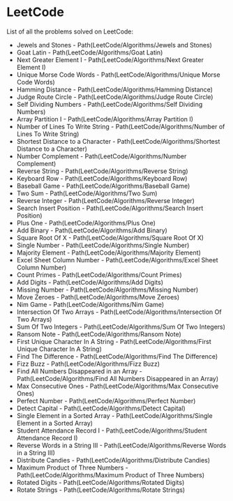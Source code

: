 # LeetCode
List of all the problems solved on LeetCode:

- Jewels and Stones - Path(LeetCode/Algorithms/Jewels and Stones)
- Goat Latin - Path(LeetCode/Algorithms/Goat Latin)
- Next Greater Element I - Path(LeetCode/Algorithms/Next Greater Element I)
- Unique Morse Code Words - Path(LeetCode/Algorithms/Unique Morse Code Words)
- Hamming Distance - Path(LeetCode/Algorithms/Hamming Distance)
- Judge Route Circle - Path(LeetCode/Algorithms/Judge Route Circle)
- Self Dividing Numbers - Path(LeetCode/Algorithms/Self Dividing Numbers)
- Array Partition I - Path(LeetCode/Algorithms/Array Partition I)
- Number of Lines To Write String - Path(LeetCode/Algorithms/Number of Lines To Write String)
- Shortest Distance to a Character - Path(LeetCode/Algorithms/Shortest Distance to a Character)
- Number Complement - Path(LeetCode/Algorithms/Number Complement)
- Reverse String - Path(LeetCode/Algorithms/Reverse String)
- Keyboard Row - Path(LeetCode/Algorithms/Keyboard Row)
- Baseball Game - Path(LeetCode/Algorithms/Baseball Game)
- Two Sum - Path(LeetCode/Algorithms/Two Sum)
- Reverse Integer - Path(LeetCode/Algorithms/Reverse Integer)
- Search Insert Position - Path(LeetCode/Algorithms/Search Insert Position)
- Plus One - Path(LeetCode/Algorithms/Plus One)
- Add Binary - Path(LeetCode/Algorithms/Add Binary)
- Square Root Of X - Path(LeetCode/Algorithms/Square Root Of X)
- Single Number - Path(LeetCode/Algorithms/Single Number)
- Majority Element - Path(LeetCode/Algorithms/Majority Element)
- Excel Sheet Column Number - Path(LeetCode/Algorithms/Excel Sheet Column Number)
- Count Primes - Path(LeetCode/Algorithms/Count Primes)
- Add Digits - Path(LeetCode/Algorithms/Add Digits)
- Missing Number - Path(LeetCode/Algorithms/Missing Number)
- Move Zeroes - Path(LeetCode/Algorithms/Move Zeroes)
- Nim Game - Path(LeetCode/Algorithms/Nim Game)
- Intersection Of Two Arrays - Path(LeetCode/Algorithms/Intersection Of Two Arrays)
- Sum Of Two Integers - Path(LeetCode/Algorithms/Sum Of Two Integers)
- Ransom Note - Path(LeetCode/Algorithms/Ransom Note)
- First Unique Character In A String - Path(LeetCode/Algorithms/First Unique Character In A String)
- Find The Difference - Path(LeetCode/Algorithms/Find The Difference)
- Fizz Buzz - Path(LeetCode/Algorithms/Fizz Buzz)
- Find All Numbers Disappeared in an Array - Path(LeetCode/Algorithms/Find All Numbers Disappeared in an Array)
- Max Consecutive Ones - Path(LeetCode/Algorithms/Max Consecutive Ones)
- Perfect Number - Path(LeetCode/Algorithms/Perfect Number)
- Detect Capital - Path(LeetCode/Algorithms/Detect Capital)
- Single Element in a Sorted Array - Path(LeetCode/Algorithms/Single Element in a Sorted Array)
- Student Attendance Record I - Path(LeetCode/Algorithms/Student Attendance Record I)
- Reverse Words in a String III - Path(LeetCode/Algorithms/Reverse Words in a String III)
- Distribute Candies - Path(LeetCode/Algorithms/Distribute Candies)
- Maximum Product of Three Numbers - Path(LeetCode/Algorithms/Maximum Product of Three Numbers)
- Rotated Digits - Path(LeetCode/Algorithms/Rotated Digits) 
- Rotate Strings - Path(LeetCode/Algorithms/Rotate Strings) 
